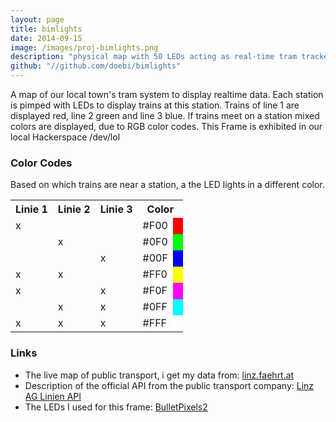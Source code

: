 ```yaml
---
layout: page
title: bimlights
date: 2014-09-15
image: /images/proj-bimlights.png
description: "physical map with 50 LEDs acting as real-time tram tracker"
github: "//github.com/doebi/bimlights"
---
```


A map of our local town's tram system to display realtime data.
Each station is pimped with LEDs to display trains at this station.
Trains of line 1 are displayed red, line 2 green and line 3 blue.
If trains meet on a station mixed colors are displayed, due to RGB color codes.
This Frame is exhibited in our local Hackerspace /dev/lol

### Color Codes
Based on which trains are near a station, a the LED lights in a different color.

<table>
<tr>
<th>Linie 1</th>
<th>Linie 2</th>
<th>Linie 3</th>
<th colspan="2">Color</th>
</tr>
<tr>
<td>x</td><td></td><td></td><td>#F00</td>
<td style="background-color:#F00"></td>
</tr>
<tr>
<td></td><td>x</td><td></td><td>#0F0</td>
<td style="background-color:#0F0"></td>
</tr>
<tr>
<td></td><td></td><td>x</td><td>#00F</td>
<td style="background-color:#00F"></td>
</tr>
<tr>
<td>x</td><td>x</td><td></td><td>#FF0</td>
<td style="background-color:#FF0"></td>
</tr>
<tr>
<td>x</td><td></td><td>x</td><td>#F0F</td>
<td style="background-color:#F0F"></td>
</tr>
<tr>
<td></td><td>x</td><td>x</td><td>#0FF</td>
<td style="background-color:#0FF"></td>
</tr>
<tr>
<td>x</td><td>x</td><td>x</td><td>#FFF</td>
<td style="background-color:#FFF"></td>
</tr>
</table>

### Links
* The live map of public transport, i get my data from: [linz.faehrt.at](http://linz.faehrt.at)
* Description of the official API from the public transport company: [Linz AG Linien API](https://www.data.gv.at/katalog/dataset/d3c0a223-516b-4049-9370-22881a0428d8)
* The LEDs I used for this frame: [BulletPixels2](http://www.samuraicircuits.com/MediaWiki/index.php?title=BulletPixels2)

